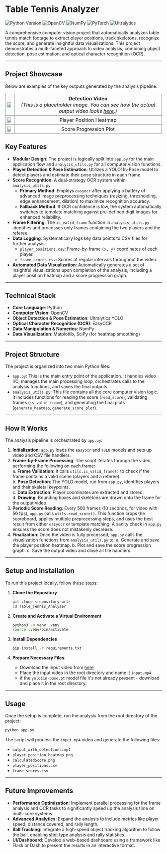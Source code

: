 # Table Tennis Analyzer

![Python Version](https://img.shields.io/badge/python-3.9+-blue.svg) ![OpenCV](https://img.shields.io/badge/OpenCV-4.12-orange) ![NumPy](https://img.shields.io/badge/Numpy-2.2-blueviolet) ![PyTorch](https://img.shields.io/badge/PyTorch-2.7-ee4c2c) ![Ultralytics](https://img.shields.io/badge/Ultralytics-8.3-purple)

A comprehensive computer vision project that automatically analyzes table tennis match footage to extract player positions, track skeletons, recognize the score, and generate insightful data visualizations. This project demonstrates a multi-faceted approach to video analysis, combining object detection, pose estimation, and optical character recognition (OCR).

---

## Project Showcase

Below are examples of the key outputs generated by the analysis pipeline.

<table style="border-collapse: collapse;">
  <tr>
    <td style="border: 1px solid gray; padding: 4px;">
        <img src = "https://drive.google.com/uc?export=view&id=1OemiB4aKoB-Z67avNNCCK-spCqRQqckx" width="80%">
    </td>
    <td style="border: 1px solid gray; padding: 4px; text-align: center;">
        <strong> Detection Video </strong><br>
        <em>
            (This is a placeholder image. You can see how the actual output video looks 
            <a href="https://drive.google.com/file/d/1X4gK3Ru_-UDZqz05n4jSecvODzqFvUf-/view?usp=drive_link">here</a>.)
        </em>
    </td>
  </tr>
  <tr>
    <td style="border: 1px solid gray; padding: 4px;">
        <img src = "https://drive.google.com/uc?export=view&id=1i43SfDLlAhjnQONU2qhT_zJX4nV6YMxJ" width="80%">
    </td>
    <td style="border: 1px solid gray; padding: 4px; text-align: center;">Player Position Heatmap</td>
  </tr>
  <tr>
    <td style="border: 1px solid gray; padding: 4px;">
        <img src = "https://drive.google.com/uc?export=view&id=1K9S0hxQBLyGkrASbInCqicS-kxs8JRGd" width="80%">
    </td>
    <td style="border: 1px solid gray; padding: 4px; text-align: center;">Score Progression Plot</td>
  </tr>
</table>

## Key Features

- **Modular Design**: The project is logically split into `app.py` for the main application flow and `analysis_utils.py` for all computer vision functions.
- **Player Detection & Pose Estimation**: Utilizes a YOLO11n-Pose model to detect players and estimate their pose structure in each frame.
- **Score Recognition**: A dual-strategy OCR system within `analysis_utils.py`:
  - **Primary Method**: Employs `easyocr` after applying a battery of advanced image preprocessing techniques (resizing, thresholding, edge enhancement, dilation) to maximize recognition accuracy.
  - **Fallback Method**: If OCR confidence is low, the system automatically switches to template matching against pre-defined digit images for enhanced reliability.
- **Frame Filtering**: The `is_valid_frame` function in `analysis_utils.py` identifies and processes only frames containing the two players and the referee.
- **Data Logging**: Systematically logs key data points to CSV files for further analysis:
  - `player_positions.csv`: Frame-by-frame `(x, y)` coordinates of each player.
  - `frame_scores.csv`: Scores at regular intervals throughout the video.
- **Automated Data Visualization**: Automatically generates a set of insightful visualizations upon completion of the analysis, including a player position heatmap and a score progression graph.

---

## Technical Stack

- **Core Language**: Python
- **Computer Vision**: OpenCV
- **Object Detection & Pose Estimation**: Ultralytics YOLO
- **Optical Character Recognition (OCR)**: EasyOCR
- **Data Manipulation & Numerics**: NumPy
- **Data Visualization**: Matplotlib, SciPy (for heatmap smoothing)

---

## Project Structure

The project is organized into two main Python files:

- `app.py`: This is the main entry point of the application. It handles video I/O, manages the main processing loop, orchestrates calls to the analysis functions, and saves the final outputs.
- `analysis_utils.py`: This file contains all the core computer vision logic. It includes functions for reading the score (`read_score`), validating frames (`is_valid_frame`), and generating the final plots (`generate_heatmap`, `generate_score_plot`).

---

## How It Works

The analysis pipeline is orchestrated by `app.py`:

1.  **Initialization**: `app.py` loads the `easyocr` and `YOLO` models and sets up video and CSV file handlers.
2.  **Frame-by-Frame Processing**: The script iterates through the video, performing the following on each frame:  
    a. **Frame Validation**: It calls `utils.is_valid_frame()` to check if the frame contains a valid scene (players and a referee).  
    b. **Pose Detection**: The YOLO model, run from `app.py`, identifies players and their skeletal keypoints.  
    c. **Data Extraction**: Player coordinates are extracted and stored.  
    d. **Drawing**: Bounding boxes and skeletons are drawn onto the frame for the output video.  
3.  **Periodic Score Reading**: Every 500 frames (10 seconds, for video with 50 fps), `app.py` calls `utils.read_score()`. This function crops the scoreboard, applies multiple preprocessing steps, and uses the best result from either `easyocr` or template matching. A sanity check in `app.py` ensures the score does not mistakenly decrease.
4.  **Finalization**: Once the video is fully processed, `app.py` calls the visualization functions from `analysis_utils.py` to:
    a. Generate and save the player position heatmap.
    b. Plot and save the score progression graph.
    c. Save the output video and close all file handlers.

---

## Setup and Installation

To run this project locally, follow these steps:

1.  **Clone the Repository**

    ```bash
    git clone <repository-url>
    cd Table_Tennis_Analyzer
    ```

2.  **Create and Activate a Virtual Environment**

    ```bash
    python3 -m venv .venv
    source .venv/bin/activate
    ```

3.  **Install Dependencies**

    ```bash
    pip install -r requirements.txt
    ```

4.  **Prepare Necessary Files**:
    - Download the input video from [here](https://drive.google.com/file/d/1Cl0THtGExrQwwfNQp7cK6ncYIQy09QJE/view?usp=sharing)
    - Place the input video in the root directory and name it `input.mp4`.
    - if the `yolo11n-pose.pt` model file it's not already present - download and place it in the root directory.

---

## Usage

Once the setup is complete, run the analysis from the root directory of the project:

```bash
python app.py
```

The script will process the `input.mp4` video and generate the following files:

- `output_with_detections.mp4`
- `player_position_heatmap.png`
- `calculatedScore.png`
- `player_positions.csv`
- `frame_scores.csv`

---

## Future Improvements

- **Performance Optimization**: Implement parallel processing for the frame analysis and OCR tasks to significantly speed up the analysis time on multi-core systems.
- **Advanced Analytics**: Expand the analysis to include metrics like player speed, distance covered, and rally length.
- **Ball Tracking**: Integrate a high-speed object tracking algorithm to follow the ball, enabling shot type analysis and rally statistics.
- **UI/Dashboard**: Develop a web-based dashboard using a framework like Flask or Dash to present the results in an interactive format.
